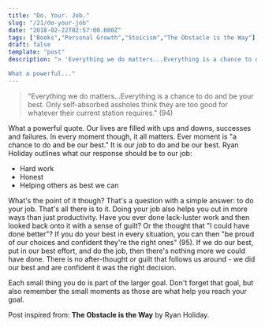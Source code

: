 ```yaml
---
title: "Do. Your. Job."
slug: "/21/do-your-job"
date: "2018-02-22T02:57:00.000Z"
tags: ["Books","Personal Growth","Stoicism","The Obstacle is the Way"]
draft: false
template: "post"
description: "> 'Everything we do matters...Everything is a chance to do and be your best. Only self-absorbed assholes think they are too good for whatever their current station requires.' (94)

What a powerful..."
---
```


> "Everything we do matters...Everything is a chance to do and be your best. Only self-absorbed assholes think they are too good for whatever their current station requires." (94)

What a powerful quote. Our lives are filled with ups and downs, successes and failures. In every moment though, it all matters. Ever moment is "a chance to do and be our best." It is our *job* to do and be our best. Ryan Holiday outlines what our response should be to our job:

- Hard work
- Honest
- Helping others as best we can

What's the point of it though? That's a question with a simple answer: to do your job. That's all there is to it. Doing your job also helps you out in more ways than just productivity. Have you ever done lack-luster work and then looked back onto it with a sense of guilt? Or the thought that "I could have done better"? If you do your best in every situation, you can then "be proud of our choices and confident they're the right ones" (95). If we do our best, put in our best effort, and do the job, then there's nothing more we could have done. There is no after-thought or guilt that follows us around - we did our best and are confident it was the right decision.

Each small thing you do is part of the larger goal. Don't forget that goal, but also remember the small moments as those are what help you reach your goal.


Post inspired from: **The Obstacle is the Way** by Ryan Holiday.
